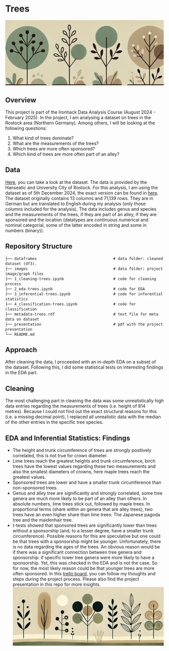 # Trees
![Trees](images/trees-long-1.jpg)

## Overview
This project is part of the Ironhack Data Analysis Course (August 2024 - February 2025). In the project, I am analysing a dataset on trees in the Rostock area (Northern Germany). Among others, I will be looking at the following questions:
1. What kind of trees dominate?
2. What are the measurements of the trees?
3. Which trees are more often sponsored?
4. Which kind of trees are more often part of an alley?


## Data 
[Here](https://www.govdata.de/suche/daten/baume), you can take a look at the dataset. The data is provided by the Hanseatic and University City of Rostock. For this analysis, I am using the dataset as of 5th December 2024, the exact version can be found in [here]("https://geo.sv.rostock.de/download/opendata/baeume/baeume.csv").
The dataset originally contains 13 columns and 71,139 rows. They are in German but are translated to English during my analysis (only those columns included for the analysis).
The data includes genus and species and the measurements of the trees, if they are part of an alley, if they are sponsored and the location (datatypes are continuous numerical and nominal categorial, some of the latter encoded in string and some in numbers (binary)).

## Repository Structure
    
    ├── dataframes                                  # data folder: cleaned dataset (df3).
    ├── images                                      # data folder: project image/graph files
    ├── 1_cleaning-trees.ipynb                      # code for cleaning process
    ├── 2_eda-trees.ipynb                           # code for EDA
    ├── 3_inferential-trees.ipynb                   # code for inferential statistics
    ├── 4_classification-trees.ipynb                # code for classification
    ├── metadata-trees.rdf                          # text file for meta data on dataset
    ├── presentation                                # pdf with the project presentation
    └── README.md

## Approach
After cleaning the data, I proceeded with an in-depth EDA on a subset of the dataset. Following this, I did some statistical tests on interesting findings in the EDA part.

## Cleaning
The most challenging part in cleaning the data was some unrealistically high data entries regarding the measurements of trees (i.e. height of 814 metres). Because I could not find out the exact structural reasons for this (i.e. a missing decimal point), I replaced all unrealistic data with the median of the other entries in the specific tree species.

## EDA and Inferential Statistics: Findings
- The height and trunk circumference of trees are strongly positively correlated, this is not true for crown diameter.
- Lime trees reach the greatest heights and trunk circumference, birch trees have the lowest values regarding these two measurements and also the smallest diameters of crowns, here maple trees reach the greatest values.
- Sponsored trees are lower and have a smaller trunk circumference than non-sponsored trees.
- Genus and alley tree are significantly and strongly correlated, some tree genera are much more likely to be part of an alley than others. In absolute numbers, lime trees stick out, followed by maple trees. In proportional terms (share within an genera that are alley trees), two trees have an even higher share than lime trees: The Japanese pagoda tree and the maidenhair tree.
- t-tests showed that sponsored trees are significantly lower than trees without a sponsorship (and, to a lesser degree, have a smaller trunk circumference). Possible reasons for this are speculative but one could be that trees with a sponsorship might be younger. Unfortunately, there is no data regarding the ages of the trees. An obvious reason would be if there was a significant connection between tree genera and sponsorship: if specific lower tree genera were more likely to have a sponsorship. Yet, this was checked in the EDA and is not the case. So for now, the most likely reason could be that younger trees are more often sponsored.
In this [trello board](https://trello.com/invite/b/6751f9c08e8b980a0c723f23/ATTI1fa1a82074a3f6d8103801d41fe61d18E90ADF4D/trees), you can follow my thoughts and steps during the project process.
Please also find the project presentation in this repo for more insights.
![Trees](images/trees-long-3.jpg)